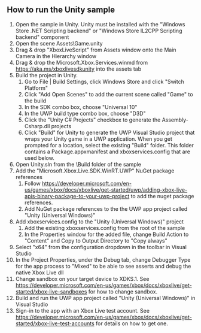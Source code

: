 How to run the Unity sample
---------------------------

1. Open the sample in Unity. Unity must be installed with the "Windows Store .NET Scripting backend" or "Windows Store IL2CPP Scripting backend" component
1. Open the scene Assets\Game.unity
1. Drag & drop "XboxLiveScript" from Assets window onto the Main Camera in the Hierarchy window
1. Drag & drop the Microsoft.Xbox.Services.winmd from https://aka.ms/xboxlivesdkunity into the assets tab
1. Build the project in Unity.
	1. Go to File | Build Settings, click Windows Store and click "Switch Platform"
	1. Click "Add Open Scenes" to add the current scene called "Game" to the build
	1. In the SDK combo box, choose "Universal 10" 
	1. In the UWP build type combo box, choose "D3D"
	1. Click the "Unity C\# Projects" checkbox to generate the Assembly-Csharp.dll projects
	1. Click "Build" for Unity to generate the UWP Visual Studio project that wraps your Unity game in a UWP application. 
	   When you get prompted for a location, select the existing "Build" folder.  This folder contains a Package.appxmanifest and xboxservices.config that are used below.
1. Open Unity.sln from the \Build folder of the sample
1. Add the "Microsoft.Xbox.Live.SDK.WinRT.UWP" NuGet package references
	1. Follow https://developer.microsoft.com/en-us/games/xbox/docs/xboxlive/get-started/uwp/adding-xbox-live-apis-binary-package-to-your-uwp-project to add the nuget package references.   
	1. Add NuGet package references to the the UWP app project called "Unity (Universal Windows)"
1. Add xboxservices.config to the "Unity (Universal Windows)" project
	1. Add the existing xboxservices.config from the root of the sample
	1. In the Properties window for the added file, change Build Action to "Content" and Copy to Output Directory to "Copy always"
1. Select "x64" from the configuration dropdown in the toolbar in Visual Studio
1. In the Project Properties, under the Debug tab, change Debugger Type for the app process to "Mixed" to be able to see asserts and debug the native Xbox Live dll
1. Change sandbox on your target device to XDKS.1.  See https://developer.microsoft.com/en-us/games/xbox/docs/xboxlive/get-started/xbox-live-sandboxes for how to change sandbox.
1. Build and run the UWP app project called "Unity (Universal Windows)" in Visual Studio
1. Sign-in to the app with an Xbox Live test account.  See https://developer.microsoft.com/en-us/games/xbox/docs/xboxlive/get-started/xbox-live-test-accounts for details on how to get one.

